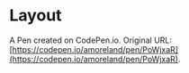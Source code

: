 # Layout

A Pen created on CodePen.io. Original URL: [https://codepen.io/amoreland/pen/PoWjxaR](https://codepen.io/amoreland/pen/PoWjxaR).


